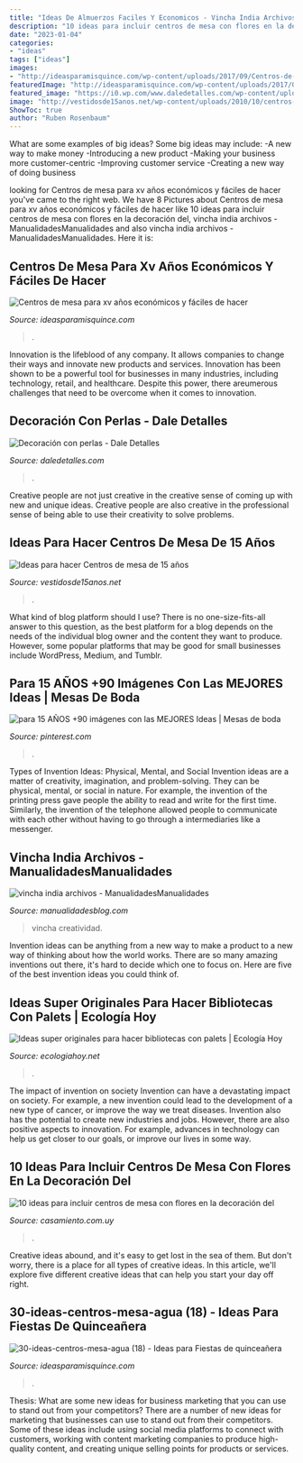 ```yaml
---
title: "Ideas De Almuerzos Faciles Y Economicos - Vincha India Archivos"
description: "10 ideas para incluir centros de mesa con flores en la decoración del"
date: "2023-01-04"
categories:
- "ideas"
tags: ["ideas"]
images:
- "http://ideasparamisquince.com/wp-content/uploads/2017/09/Centros-de-Mesa-para-XV-anos-Economicos-y-Faciles-de-Hacer-20.jpg"
featuredImage: "http://ideasparamisquince.com/wp-content/uploads/2017/09/Centros-de-Mesa-para-XV-anos-Economicos-y-Faciles-de-Hacer-20.jpg"
featured_image: "https://i0.wp.com/www.daledetalles.com/wp-content/uploads/2017/05/decoracion-con-perlas19.jpg"
image: "http://vestidosde15anos.net/wp-content/uploads/2010/10/centros-de-mesa-de-15.jpg"
ShowToc: true
author: "Ruben Rosenbaum"
---
```



What are some examples of big ideas?
Some big ideas may include: 
-A new way to make money 
-Introducing a new product 
-Making your business more customer-centric 
-Improving customer service 
-Creating a new way of doing business

	

		
looking for Centros de mesa para xv años económicos y fáciles de hacer you've came to the right web. We have 8 Pictures about Centros de mesa para xv años económicos y fáciles de hacer like 10 ideas para incluir centros de mesa con flores en la decoración del, vincha india archivos - ManualidadesManualidades and also vincha india archivos - ManualidadesManualidades. Here it is:
		
    
## Centros De Mesa Para Xv Años Económicos Y Fáciles De Hacer

<img loading=lazy src="http://ideasparamisquince.com/wp-content/uploads/2017/09/Centros-de-Mesa-para-XV-anos-Economicos-y-Faciles-de-Hacer-20.jpg" onerror="this.onerror=null;this.src='https://tse4.mm.bing.net/th?id=OIP.v_vbTeQT0G7GeSHDTEPdSQHaLH&amp;pid=15.1';" alt="Centros de mesa para xv años económicos y fáciles de hacer">

_Source: ideasparamisquince.com_

>. 

	

Innovation is the lifeblood of any company. It allows companies to change their ways and innovate new products and services. Innovation has been shown to be a powerful tool for businesses in many industries, including technology, retail, and healthcare. Despite this power, there areumerous challenges that need to be overcome when it comes to innovation.

    
## Decoración Con Perlas - Dale Detalles

<img loading=lazy src="https://i0.wp.com/www.daledetalles.com/wp-content/uploads/2017/05/decoracion-con-perlas19.jpg" onerror="this.onerror=null;this.src='https://tse3.mm.bing.net/th?id=OIP.mTmDtYdWt0R27vwAsmY9hAHaLG&amp;pid=15.1';" alt="Decoración con perlas - Dale Detalles">

_Source: daledetalles.com_

>. 

	

Creative people are not just creative in the creative sense of coming up with new and unique ideas. Creative people are also creative in the professional sense of being able to use their creativity to solve problems.

    
## Ideas Para Hacer Centros De Mesa De 15 Años

<img loading=lazy src="http://vestidosde15anos.net/wp-content/uploads/2010/10/centros-de-mesa-de-15.jpg" onerror="this.onerror=null;this.src='https://tse1.mm.bing.net/th?id=OIP.rns0w8cKKwsPRF6vBwce7AAAAA&amp;pid=15.1';" alt="Ideas para hacer Centros de mesa de 15 años">

_Source: vestidosde15anos.net_

>. 

	

What kind of blog platform should I use?
There is no one-size-fits-all answer to this question, as the best platform for a blog depends on the needs of the individual blog owner and the content they want to produce. However, some popular platforms that may be good for small businesses include WordPress, Medium, and Tumblr.

    
## Para 15 AÑOS +90 Imágenes Con Las MEJORES Ideas | Mesas De Boda

<img loading=lazy src="https://i.pinimg.com/originals/45/8e/33/458e337884102c6000e3abec11052bde.jpg" onerror="this.onerror=null;this.src='https://tse3.mm.bing.net/th?id=OIP.XZ7CMYAcwVBtUcxnc2NytAHaLH&amp;pid=15.1';" alt="para 15 AÑOS +90 imágenes con las MEJORES Ideas | Mesas de boda">

_Source: pinterest.com_

>. 

	

Types of Invention Ideas: Physical, Mental, and Social
Invention ideas are a matter of creativity, imagination, and problem-solving. They can be physical, mental, or social in nature. For example, the invention of the printing press gave people the ability to read and write for the first time. Similarly, the invention of the telephone allowed people to communicate with each other without having to go through a intermediaries like a messenger.

    
## Vincha India Archivos - ManualidadesManualidades

<img loading=lazy src="https://www.manualidadesblog.com/wp-content/uploads/2014/09/accesorio.jpg" onerror="this.onerror=null;this.src='https://tse2.mm.bing.net/th?id=OIP.Dz2FhDDGDCKjm2SzJMdNRwHaKF&amp;pid=15.1';" alt="vincha india archivos - ManualidadesManualidades">

_Source: manualidadesblog.com_

>vincha creatividad. 

	

Invention ideas can be anything from a new way to make a product to a new way of thinking about how the world works. There are so many amazing inventions out there, it's hard to decide which one to focus on. Here are five of the best invention ideas you could think of.

    
## Ideas Super Originales Para Hacer Bibliotecas Con Palets | Ecología Hoy

<img loading=lazy src="https://ecologiahoy.net/wp-content/uploads/2016/08/a9ff206c9251926c1854152cd8b16fcc.jpg" onerror="this.onerror=null;this.src='https://tse3.mm.bing.net/th?id=OIP.HH1rmh26EfkoNWpaaLzBaQHaFZ&amp;pid=15.1';" alt="Ideas super originales para hacer bibliotecas con palets | Ecología Hoy">

_Source: ecologiahoy.net_

>. 

	

The impact of invention on society
Invention can have a devastating impact on society. For example, a new invention could lead to the development of a new type of cancer, or improve the way we treat diseases. Invention also has the potential to create new industries and jobs. However, there are also positive aspects to innovation. For example, advances in technology can help us get closer to our goals, or improve our lives in some way.

    
## 10 Ideas Para Incluir Centros De Mesa Con Flores En La Decoración Del

<img loading=lazy src="https://cdn0.casamiento.com.uy/img_r_3234/4/3/2/3/t30_16_3234.jpg" onerror="this.onerror=null;this.src='https://tse4.mm.bing.net/th?id=OIP.nEFbDmCZogs3f0jmygaH-QHaLH&amp;pid=15.1';" alt="10 ideas para incluir centros de mesa con flores en la decoración del">

_Source: casamiento.com.uy_

>. 

	

Creative ideas abound, and it's easy to get lost in the sea of them. But don't worry, there is a place for all types of creative ideas. In this article, we'll explore five different creative ideas that can help you start your day off right.

    
## 30-ideas-centros-mesa-agua (18) - Ideas Para Fiestas De Quinceañera

<img loading=lazy src="https://ideasparamisquince.com/wp-content/uploads/2017/04/30-ideas-centros-mesa-agua-18.jpg" onerror="this.onerror=null;this.src='https://tse3.mm.bing.net/th?id=OIP.g3UZm0OJqh9X04vwluBASwHaLJ&amp;pid=15.1';" alt="30-ideas-centros-mesa-agua (18) - Ideas para Fiestas de quinceañera">

_Source: ideasparamisquince.com_

>. 

	

Thesis: What are some new ideas for business marketing that you can use to stand out from your competitors?
There are a number of new ideas for marketing that businesses can use to stand out from their competitors. Some of these ideas include using social media platforms to connect with customers, working with content marketing companies to produce high-quality content, and creating unique selling points for products or services.

